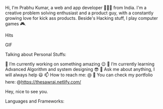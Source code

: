            

Hi, I'm Prabhu Kumar, a web and app developer 👨🏻‍💻 from India. I'm a creative problem solving enthusiast and a product guy, with a constantly growing love for kick ass products. Beside's Hacking stuff, I play computer games 🎮.

Hits

GIF

Talking about Personal Stuffs:

🔭 I’m currently working on something amazing 😉
🌱 I’m currently learning Advanced Algorithm and system designing 😎
💬 Ask me about anything, I will always help 😃
📫 How to reach me: @
👾 You can check my portfolio here: @https://thesawraj.netlify.com/

Hey, nice to see you.


Languages and Frameworks:
